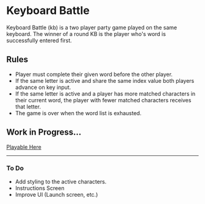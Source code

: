 # Keyboard Battle 
Keyboard Battle (kb) is a two player party game played on the same keyboard. The winner of a round KB is the player who's word is successfully entered first.

## Rules
  * Player must complete their given word before the other player.
  * If the same letter is active and share the same index value both players advance on key input.
  * If the same letter is active and a player has more matched characters in their current word, the player with fewer matched characters receives that letter.
  * The game is over when the word list is exhausted.

## Work in Progress... 
[Playable Here](https://brendanmp.github.io/kb/)

---

### To Do
  * Add styling to the active characters.
  * Instructions Screen
  * Improve UI (Launch screen, etc.)
